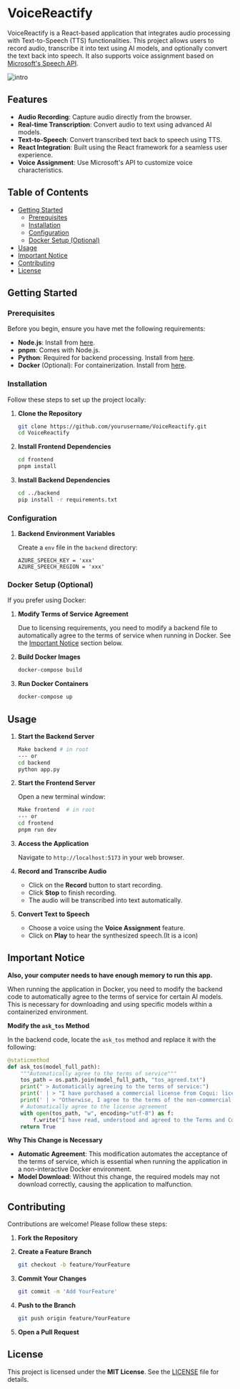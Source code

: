 # VoiceReactify

VoiceReactify is a React-based application that integrates audio processing with Text-to-Speech (TTS) functionalities. This project allows users to record audio, transcribe it into text using AI models, and optionally convert the text back into speech. It also supports voice assignment based on [Microsoft's Speech API](https://speech.microsoft.com/portal).

![intro](https://github.com/user-attachments/assets/56794705-edda-49c0-a318-9c1a39e5db9c)

## Features

- **Audio Recording**: Capture audio directly from the browser.
- **Real-time Transcription**: Convert audio to text using advanced AI models.
- **Text-to-Speech**: Convert transcribed text back to speech using TTS.
- **React Integration**: Built using the React framework for a seamless user experience.
- **Voice Assignment**: Use Microsoft's API to customize voice characteristics.

## Table of Contents

- [Getting Started](#getting-started)
  - [Prerequisites](#prerequisites)
  - [Installation](#installation)
  - [Configuration](#configuration)
  - [Docker Setup (Optional)](#docker-setup-optional)
- [Usage](#usage)
- [Important Notice](#important-notice)
- [Contributing](#contributing)
- [License](#license)

## Getting Started

### Prerequisites

Before you begin, ensure you have met the following requirements:

- **Node.js**: Install from [here](https://nodejs.org/en/download/).
- **pnpm**: Comes with Node.js.
- **Python**: Required for backend processing. Install from [here](https://www.python.org/downloads/).
- **Docker** (Optional): For containerization. Install from [here](https://docs.docker.com/get-docker/).

### Installation

Follow these steps to set up the project locally:

1. **Clone the Repository**

   ```bash
   git clone https://github.com/yourusername/VoiceReactify.git
   cd VoiceReactify
   ```

2. **Install Frontend Dependencies**

   ```bash
   cd frontend
   pnpm install
   ```

3. **Install Backend Dependencies**

   ```bash
   cd ../backend
   pip install -r requirements.txt
   ```

### Configuration

1. **Backend Environment Variables**

   Create a `env` file in the `backend` directory:

   ```.env.local
   AZURE_SPEECH_KEY = 'xxx'  
   AZURE_SPEECH_REGION = 'xxx'   
   ```

### Docker Setup (Optional)

If you prefer using Docker:

1. **Modify Terms of Service Agreement**

   Due to licensing requirements, you need to modify a backend file to automatically agree to the terms of service when running in Docker. See the [Important Notice](#important-notice) section below.

2. **Build Docker Images**

   ```bash
   docker-compose build
   ```

3. **Run Docker Containers**

   ```bash
   docker-compose up
   ```

## Usage



1. **Start the Backend Server**

   ```bash
   Make backend # in root
   --- or
   cd backend
   python app.py
   ```

2. **Start the Frontend Server**

   Open a new terminal window:

   ```bash
   Make frontend  # in root
   --- or
   cd frontend
   pnpm run dev
   ```

3. **Access the Application**

   Navigate to `http://localhost:5173` in your web browser.

4. **Record and Transcribe Audio**

   - Click on the **Record** button to start recording.
   - Click **Stop** to finish recording.
   - The audio will be transcribed into text automatically.

5. **Convert Text to Speech**

   - Choose a voice using the **Voice Assignment** feature.
   - Click on **Play** to hear the synthesized speech.(It is a icon)

## Important Notice

**Also, your computer needs to have enough memory to run this app.**

When running the application in Docker, you need to modify the backend code to automatically agree to the terms of service for certain AI models. This is necessary for downloading and using specific models within a containerized environment.

**Modify the `ask_tos` Method**

In the backend code, locate the `ask_tos` method and replace it with the following:

```python
@staticmethod
def ask_tos(model_full_path):
    """Automatically agree to the terms of service"""
    tos_path = os.path.join(model_full_path, "tos_agreed.txt")
    print(" > Automatically agreeing to the terms of service:")
    print(' | > "I have purchased a commercial license from Coqui: licensing@coqui.ai"')
    print(' | > "Otherwise, I agree to the terms of the non-commercial CPML: https://coqui.ai/cpml"')
    # Automatically agree to the license agreement
    with open(tos_path, "w", encoding="utf-8") as f:
        f.write("I have read, understood and agreed to the Terms and Conditions.")
    return True
```

**Why This Change is Necessary**

- **Automatic Agreement**: This modification automates the acceptance of the terms of service, which is essential when running the application in a non-interactive Docker environment.
- **Model Download**: Without this change, the required models may not download correctly, causing the application to malfunction.

## Contributing

Contributions are welcome! Please follow these steps:

1. **Fork the Repository**
2. **Create a Feature Branch**

   ```bash
   git checkout -b feature/YourFeature
   ```

3. **Commit Your Changes**

   ```bash
   git commit -m 'Add YourFeature'
   ```

4. **Push to the Branch**

   ```bash
   git push origin feature/YourFeature
   ```

5. **Open a Pull Request**

## License

This project is licensed under the **MIT License**. See the [LICENSE](LICENSE) file for details.

